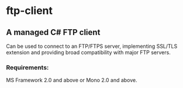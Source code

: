 # ftp-client

## A managed C# FTP client

Can be used to connect to an FTP/FTPS server, implementing SSL/TLS extension and providing broad compatibility with major FTP servers. 

### Requirements:

MS Framework 2.0 and above or Mono 2.0 and above.

